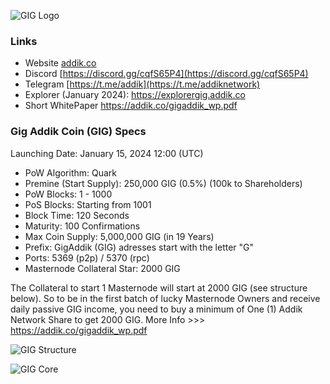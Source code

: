 ![GIG Logo](https://addik.co/gig256.png)

### Links
* Website [addik.co](https://addik.co)
* Discord [https://discord.gg/cqfS65P4](https://discord.gg/cqfS65P4)
* Telegram [https://t.me/addik](https://t.me/addiknetwork)
* Explorer (January 2024): https://explorergig.addik.co
* Short WhitePaper https://addik.co/gigaddik_wp.pdf

### Gig Addik Coin (GIG) Specs

Launching Date: January 15, 2024 12:00 (UTC)

* PoW Algorithm: Quark
* Premine (Start Supply): 250,000 GIG (0.5%) (100k to Shareholders)
* PoW Blocks: 1 - 1000
* PoS Blocks: Starting from 1001
* Block Time: 120 Seconds
* Maturity: 100 Confirmations
* Max Coin Supply: 5,000,000 GIG (in 19 Years)
* Prefix: GigAddik (GIG) adresses start with the letter "G"
* Ports: 5369 (p2p) / 5370 (rpc)
* Masternode Collateral Star: 2000 GIG

The Collateral to start 1 Masternode will start at 2000 GIG (see structure below).
So to be in the first batch of lucky Masternode Owners and receive daily passive GIG income,
you need to buy a minimum of One (1) Addik Network Share to get 2000 GIG.
More Info >>> https://addik.co/gigaddik_wp.pdf

![GIG Structure](https://addik.co/structure.jpg)

![GIG Core](https://addik.co/gigcore2.jpg)
